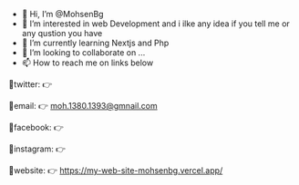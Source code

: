 - 👋 Hi, I’m @MohsenBg
- 👀 I’m interested in web Development and  i ilke any idea if you tell me or any qustion you have
- 🌱 I’m currently learning Nextjs and Php 
- 💞️ I’m looking to collaborate on ...
- 📫 How to reach me on links below <br/>

🔗twitter:
👉  

🔗email:
👉 moh.1380.1393@gmnail.com


🔗facebook:
👉 

🔗instagram:
👉  

🔗website: 
👉 https://my-web-site-mohsenbg.vercel.app/



<!---
MohsenBg/MohsenBg is a ✨ special ✨ repository because its `README.md` (this file) appears on your GitHub profile.
You can click the Preview link to take a look at your changes.
--->

